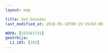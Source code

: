 ```yaml
---
layout: map

title: Goč–Gvozdac
last_modified_at: 2018-05-18T00:19:15+02:00

WDPA: [555561725]
geoSrbija:
  L1_183: [183]
---
```


